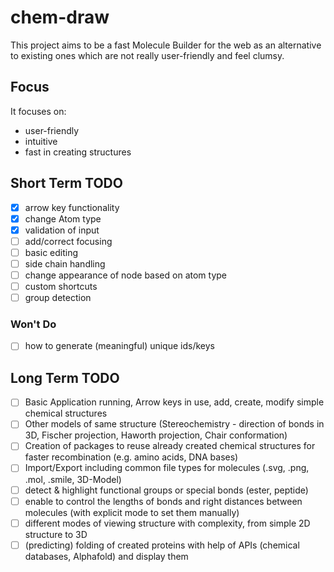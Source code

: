 # chem-draw
This project aims to be a fast Molecule Builder for the web as an alternative to existing ones which are not really user-friendly and feel clumsy.


## Focus
It focuses on:
- user-friendly
- intuitive
- fast in creating structures

## Short Term TODO
- [x] arrow key functionality
- [x] change Atom type
- [x] validation of input
- [ ] add/correct focusing
- [ ] basic editing
- [ ] side chain handling
- [ ] change appearance of node based on atom type
- [ ] custom shortcuts
- [ ] group detection

### Won't Do
- [ ] how to generate (meaningful) unique ids/keys

## Long Term TODO
- [ ] Basic Application running, Arrow keys in use, add, create, modify simple chemical structures
- [ ] Other models of same structure (Stereochemistry - direction of bonds in 3D, Fischer projection, Haworth projection, Chair conformation)
- [ ] Creation of packages to reuse already created chemical structures for faster recombination (e.g. amino acids, DNA bases)
- [ ] Import/Export including common file types for molecules (.svg, .png, .mol, .smile, 3D-Model)
- [ ] detect & highlight functional groups or special bonds (ester, peptide)
- [ ] enable to control the lengths of bonds and right distances between molecules (with explicit mode to set them manually)
- [ ] different modes of viewing structure with complexity, from simple 2D structure to 3D
- [ ] (predicting) folding of created proteins with help of APIs (chemical databases, Alphafold) and display them
